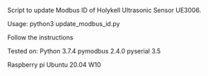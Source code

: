Script to update Modbus ID of Holykell Ultrasonic Sensor UE3006.

Usage:
python3 update_modbus_id.py

Follow the instructions

Tested on:
Python 3.7.4
pymodbus 2.4.0
pyserial 3.5

Raspberry pi
Ubuntu 20.04
W10

